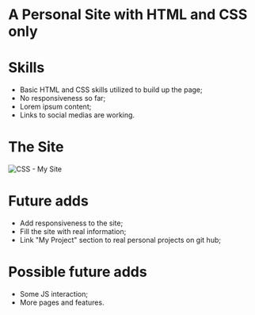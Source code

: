 # A Personal Site with HTML and CSS only


# Skills

* Basic HTML and CSS skills utilized to build up the page;
* No responsiveness so far;
* Lorem ipsum content;
* Links to social medias are working.

# The Site

![CSS - My Site](https://user-images.githubusercontent.com/86390899/159543295-4f65bc2f-65c3-49e7-b0ee-5ed1c7dca090.png)

# Future adds

* Add responsiveness to the site;
* Fill the site with real information;
* Link "My Project" section to real personal projects on git hub;

# Possible future adds

* Some JS interaction;
* More pages and features.
